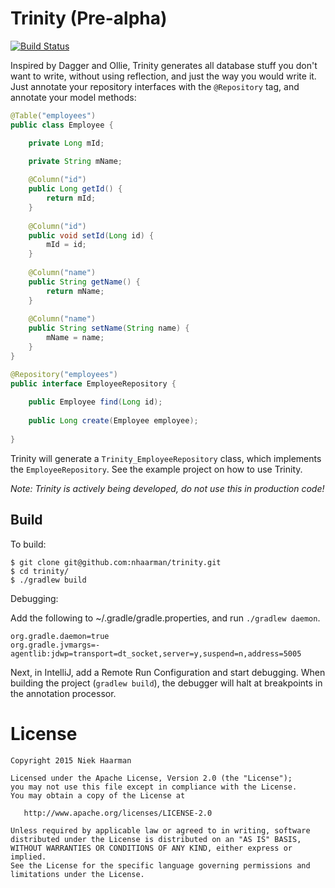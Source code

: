 Trinity (Pre-alpha)
=====
[![Build Status](https://travis-ci.org/nhaarman/trinity.svg?branch=master)](https://travis-ci.org/nhaarman/trinity)

Inspired by Dagger and Ollie, Trinity generates all database stuff you don't want to write, without using reflection, and just the way you would write it.
Just annotate your repository interfaces with the `@Repository` tag, and annotate your model methods:

```java
@Table("employees")
public class Employee {

	private Long mId;

	private String mName;
	
	@Column("id")
	public Long getId() {
		return mId;
	}
	
	@Column("id")
	public void setId(Long id) {
		mId = id;
	}
	
	@Column("name")
	public String getName() {
		return mName;
	}
	
	@Column("name")
	public String setName(String name) {
		mName = name;
	}
}
```

```java
@Repository("employees")
public interface EmployeeRepository {
	
	public Employee find(Long id);
	
	public Long create(Employee employee);
	
}
```

Trinity will generate a `Trinity_EmployeeRepository` class, which implements the `EmployeeRepository`.
See the example project on how to use Trinity.


*Note: Trinity is actively being developed, do not use this in production code!*

Build
-----

To build:

```
$ git clone git@github.com:nhaarman/trinity.git
$ cd trinity/
$ ./gradlew build
```

Debugging:

Add the following to ~/.gradle/gradle.properties, and run `./gradlew daemon`.

```
org.gradle.daemon=true
org.gradle.jvmargs=-agentlib:jdwp=transport=dt_socket,server=y,suspend=n,address=5005
```

Next, in IntelliJ, add a Remote Run Configuration and start debugging. When building the project (`gradlew build`), the debugger will halt at breakpoints in the annotation
processor.

License
=======

    Copyright 2015 Niek Haarman

    Licensed under the Apache License, Version 2.0 (the "License");
    you may not use this file except in compliance with the License.
    You may obtain a copy of the License at

       http://www.apache.org/licenses/LICENSE-2.0

    Unless required by applicable law or agreed to in writing, software
    distributed under the License is distributed on an "AS IS" BASIS,
    WITHOUT WARRANTIES OR CONDITIONS OF ANY KIND, either express or implied.
    See the License for the specific language governing permissions and
    limitations under the License.
